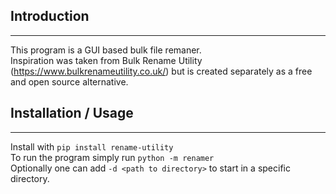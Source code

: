 ## Introduction
---
This program is a GUI based bulk file remaner.  
Inspiration was taken from Bulk Rename Utility (https://www.bulkrenameutility.co.uk/) but is created separately as a free and open source alternative.

## Installation / Usage
---
Install with `pip install rename-utility`  
To run the program simply run `python -m renamer`  
Optionally one can add `-d <path to directory>` to start in a specific directory.